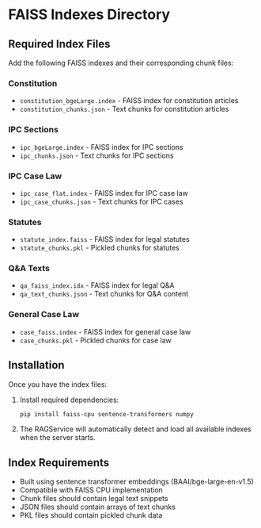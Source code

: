 # FAISS Indexes Directory

## Required Index Files

Add the following FAISS indexes and their corresponding chunk files:

### Constitution
- `constitution_bgeLarge.index` - FAISS index for constitution articles
- `constitution_chunks.json` - Text chunks for constitution articles

### IPC Sections  
- `ipc_bgeLarge.index` - FAISS index for IPC sections
- `ipc_chunks.json` - Text chunks for IPC sections

### IPC Case Law
- `ipc_case_flat.index` - FAISS index for IPC case law
- `ipc_case_chunks.json` - Text chunks for IPC cases

### Statutes
- `statute_index.faiss` - FAISS index for legal statutes
- `statute_chunks.pkl` - Pickled chunks for statutes

### Q&A Texts
- `qa_faiss_index.idx` - FAISS index for legal Q&A
- `qa_text_chunks.json` - Text chunks for Q&A content

### General Case Law
- `case_faiss.index` - FAISS index for general case law
- `case_chunks.pkl` - Pickled chunks for case law

## Installation

Once you have the index files:

1. Install required dependencies:
   ```bash
   pip install faiss-cpu sentence-transformers numpy
   ```

2. The RAGService will automatically detect and load all available indexes when the server starts.

## Index Requirements

- Built using sentence transformer embeddings (BAAI/bge-large-en-v1.5)
- Compatible with FAISS CPU implementation
- Chunk files should contain legal text snippets
- JSON files should contain arrays of text chunks
- PKL files should contain pickled chunk data